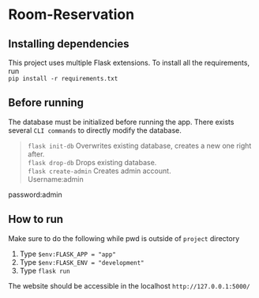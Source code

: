 # Room-Reservation

## Installing dependencies
This project uses multiple Flask extensions. To install all the requirements, run   
`pip install -r requirements.txt`

## Before running
The database must be initialized before running the app. 
There exists several `CLI commands` to directly modify the database.
> `flask init-db` Overwrites existing database, creates a new one right after.   
> `flask drop-db` Drops existing database.   
> `flask create-admin` Creates admin account.   
Username:admin

password:admin
  
## How to run
Make sure to do the following while pwd is outside of `project` directory
1. Type `$env:FLASK_APP = "app"`
2. Type `$env:FLASK_ENV = "development"`
3. Type `flask run`

The website should be accessible in the localhost `http://127.0.0.1:5000/`
